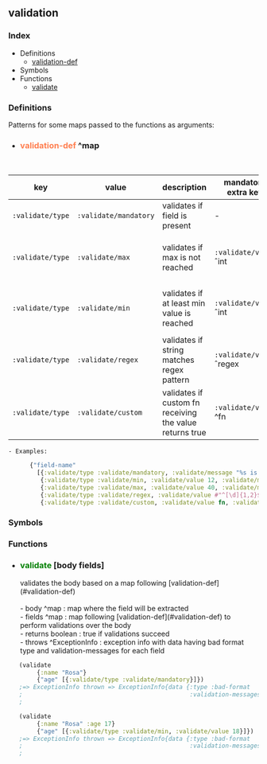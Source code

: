 ## validation

### Index
- Definitions
  - [validation-def](#validation-def)
- Symbols
- Functions
  - [validate](#validate)

### Definitions
Patterns for some maps passed to the functions as arguments:
- <h3><a id='validation-def'></a><span style="color:coral">validation-def</span> ^map</h3><br>
| key              | value                  | description                                              | mandatory extra key      | optional extra key                                                                 |
| -----------------| -----------------------| -------------------------------------------------------- | ------------------------ | ---------------------------------------------------------------------------------- |
| `:validate/type` | `:validate/mandatory`  | validates if field is present                            | -                        | `:validate/message` ^string with %s being field name                               |
| `:validate/type` | `:validate/max`        | validates if max is not reached                          | `:validate/value` ˆint   | `:validate/message` ^string with 1st %s being field name, 2nd being max value      |
| `:validate/type` | `:validate/min`        | validates if at least min value is reached               | `:validate/value` ˆint   | `:validate/message` ^string with 1st %s being field name, 2nd being min value      |
| `:validate/type` | `:validate/regex`      | validates if string matches regex pattern                | `:validate/value` ˆregex | `:validate/message` ^string with %s being field name                               |
| `:validate/type` | `:validate/custom`     | validates if custom fn receiving the value returns true  | `:validate/value` ^fn    | `:validate/message` ^string with %s being field name                               |
    - Examples:
```clojure
      {"field-name"
        [{:validate/type :validate/mandatory, :validate/message "%s is ..."},
         {:validate/type :validate/min, :validate/value 12, :validate/message "%s is mandatory"},
         {:validate/type :validate/max, :validate/value 40, :validate/message "%s is ..."},
         {:validate/type :validate/regex, :validate/value #"^[\d]{1,2}$", :validate/message "%s is ..."},
         {:validate/type :validate/custom, :validate/value fn, :validate/message "% is ..."}]}
```


### Symbols


### Functions

- <h3><a id='validate'></a><span style="color:green">validate</span> [body fields]<br></h3>
  validates the body based on a map following [validation-def](#validation-def)<br>
  <br>
    - body ^map : map where the field will be extracted<br>
    - fields ^map : map following [validation-def](#validation-def) to perform validations over the body<br>
    - returns boolean : true if validations succeed<br>
    - throws ^ExceptionInfo : exception info with data having bad format type and validation-messages for each field<br>
```clojure
   (validate 
        {:name "Rosa"} 
        {"age" [{:validate/type :validate/mandatory}]})
   ;=> ExceptionInfo thrown => ExceptionInfo{data {:type :bad-format
   ;                                               :validation-messages [{:field "age"
   ;                                                                      :message "Field age is not present"}]}}
```
```clojure
   (validate 
        {:name "Rosa" :age 17}
        {"age" [{:validate/type :validate/min, :validate/value 18}]})
   ;=> ExceptionInfo thrown => ExceptionInfo{data {:type :bad-format
   ;                                               :validation-messages [{:field "age"
   ;                                                                      :message "Field age must have a minimum size of 18"}]}}
```
